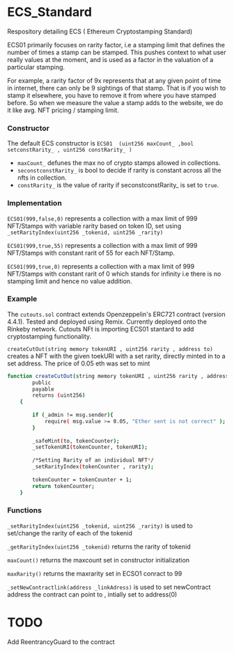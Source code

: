 # ECS_Standard
Respository detailing ECS ( Ethereum Cryptostamping Standard)

ECS01 primarily focuses on rarity factor, i.e a stamping limit that defines the number of times a stamp can be stamped. This pushes context to what user really values at the moment, and is used as a factor in the valuation of a particular stamping.

For example, a rarity factor of 9x represents that at any given point of time in internet, there can only be 9 sightings of that stamp. That is if you wish to stamp it elsewhere, you have to remove it from where you have stamped before. So when we measure the value a stamp adds to the website, we do it like avg. NFT pricing / stamping limit. 


### Constructor

The default ECS constructor is 
`ECS01  (uint256 maxCount_ ,bool setconstRarity_ , uint256 constRarity_ )` 

- `maxCount_` defunes the max no of crypto stamps allowed in collections.
- `seconstconstRarity_` is bool to decide if rarity is constant across all the nfts in collection. 
- `constRarity_` is the value of rarity if seconstconstRarity_ is set to `true`.

### Implementation

`ECS01(999,false,0)` represents a collection with a max limit of 999 NFT/Stamps with variable rarity based on token ID, set using `_setRarityIndex(uint256 _tokenid, uint256 _rarity)`

`ECS01(999,true,55)` represents a collection with a max limit of 999 NFT/Stamps with constant rarit of 55 for each NFT/Stamp.

`ECS01(999,true,0)` represents a collection with a max limit of 999 NFT/Stamps with constant rarit of 0 which stands for infinity i.e there is no stamping limit and hence no value addition.

### Example

The `cutouts.sol` contract extends Openzeppelin's ERC721 contract (version 4.4.1). Tested and deployed using Remix. Currently deployed onto the Rinkeby network. Cutouts NFt is importing ECS01 stantard to add cryptostamping functionality.

`createCutOut(string memory tokenURI , uint256 rarity , address to)` creates a NFT with the given toekURI with a set rarity, directly minted in to a set address. The price of 0.05 eth was set to mint

```bash
function createCutOut(string memory tokenURI , uint256 rarity , address to)
        public
		payable
        returns (uint256)
    {
        
        if (_admin != msg.sender){
            require( msg.value >= 0.05, "Ether sent is not correct" );
        }
    
        _safeMint(to, tokenCounter);
        _setTokenURI(tokenCounter, tokenURI);
       
       	/*Setting Rarity of an individual NFT*/
        _setRarityIndex(tokenCounter , rarity);
        
        tokenCounter = tokenCounter + 1;
        return tokenCounter;
    }
```

### Functions

`_setRarityIndex(uint256 _tokenid, uint256 _rarity)` is used to set/change the rarity of each of the tokenid 

`_getRarityIndex(uint256 _tokenid)` returns the rarity of tokenid

`maxCount()` returns the maxcount set in constructor initialization

`maxRarity()` returns the maxrarity set in ECSO1 conract to 99

`_setNewContractlink(address _linkAdress)` is used to set newContract address the contract can point to , intially set to address(0)

# TODO

Add ReentrancyGuard to the contract
